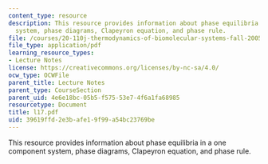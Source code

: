 ```yaml
---
content_type: resource
description: This resource provides information about phase equilibria in a one component
  system, phase diagrams, Clapeyron equation, and phase rule.
file: /courses/20-110j-thermodynamics-of-biomolecular-systems-fall-2005/39619ffd2e3bafe19f99a54bc23769be_l17.pdf
file_type: application/pdf
learning_resource_types:
- Lecture Notes
license: https://creativecommons.org/licenses/by-nc-sa/4.0/
ocw_type: OCWFile
parent_title: Lecture Notes
parent_type: CourseSection
parent_uid: 4e6e18bc-05b5-f575-53e7-4f6a1fa68985
resourcetype: Document
title: l17.pdf
uid: 39619ffd-2e3b-afe1-9f99-a54bc23769be
---
```

This resource provides information about phase equilibria in a one component system, phase diagrams, Clapeyron equation, and phase rule.